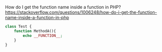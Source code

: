 How do I get the function name inside a function in PHP? <https://stackoverflow.com/questions/1006248/how-do-i-get-the-function-name-inside-a-function-in-php>

```php
class Test {
    function MethodA(){
        echo __FUNCTION__;
    }
}
```